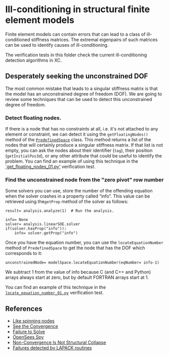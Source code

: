 # Ill-conditioning in structural finite element models

Finite element models can contain errors that can lead to a class of ill-conditioned stiffness matrices. The extremal eigenpairs of such matrices can be used to identify causes of ill-conditioning.

The verification tests in this folder check the current ill-conditioning detection algorithms in XC.


## Desperately seeking the unconstrained DOF
The most common mistake that leads to a singular stiffness matrix is that the model has an unconstrained degree of freedom (DOF). We are going to review some techniques that can be used to detect this unconstrained degree of freedom.

### Detect floating nodes.
If there is a node that has no constraints at all, i.e. it's not attached to any element or constraint, we can detect it using the `getFloatingNodes()` method of the [`PredefinedSpace`](https://github.com/xcfem/xc/blob/master/python_modules/model/predefined_spaces.py) class. This method returns a list of the nodes that will certainly produce a singular stiffness matrix. If that list is not empty, you can ask the nodes about their identifier (`tag`), their position (`getInitialPos3d`), or any other attribute that could be useful to identify the problem. You can find an example of using this technique in the [`get_floating_nodes_01.py'](https://github.com/xcfem/xc/blob/master/verif/tests/solution/ill_conditioning/get_floating_nodes_01.py) verification test.


### Find the unconstrained node from the "zero pivot" row number
Some solvers you can use, store the number of the offending equation when the solver crashes in a property called “info”. This value can be retrieved using the`getProp` method of the solver as follows:

```
result= analysis.analyze(1)  # Run the analysis.

info= None
solver= analysis.linearSOE.solver
if(solver.hasProp("info")):
    info= solver.getProp("info")
```
Once you have the equation number, you can use the `locateEquationNumber` method of `PredefinedSpace` to get the node that has the DOF which corresponds to it:

```
unconstrainedNode= modelSpace.locateEquationNumber(eqNumber= info-1)
```

We subtract 1 from the value of info because C (and C++ and Python) arrays always start at zero, but by default FORTRAN arrays start at 1.

You can find an example of this technique in the [`locate_equation_number_01.py`](https://github.com/xcfem/xc/blob/master/verif/tests/solution/ill_conditioning/locate_equation_number_01.py) verification test.


## References

 - [Like spinning nodes](https://portwooddigital.com/2021/09/19/like-spinning-nodes)
 - [See the Convergence](https://portwooddigital.com/2022/01/24/see-the-convergence/)
 - [Failure to Solve](https://portwooddigital.com/2021/09/12/failure-to-solve)
 - [OpenSees Spy](https://portwooddigital.com/2022/03/13/opensees-spy)
 - [Non-Convergence Is Not Structural Collapse](https://portwooddigital.com/2022/03/20/non-convergence-is-not-structural-collapse/)
 - [Failures detected by LAPACK routines](https://www.netlib.org/lapack/lug/node136.html)
